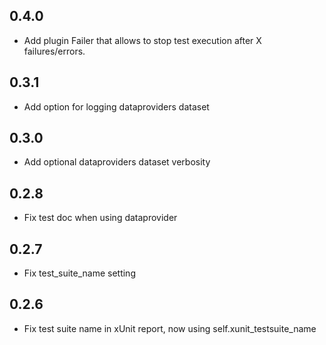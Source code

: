 ## 0.4.0

- Add plugin Failer that allows to stop test execution after X failures/errors.

## 0.3.1

- Add option for logging dataproviders dataset

## 0.3.0

- Add optional dataproviders dataset verbosity

## 0.2.8

- Fix test doc when using dataprovider

## 0.2.7

- Fix test_suite_name setting

## 0.2.6

- Fix test suite name in xUnit report, now using self.xunit_testsuite_name

